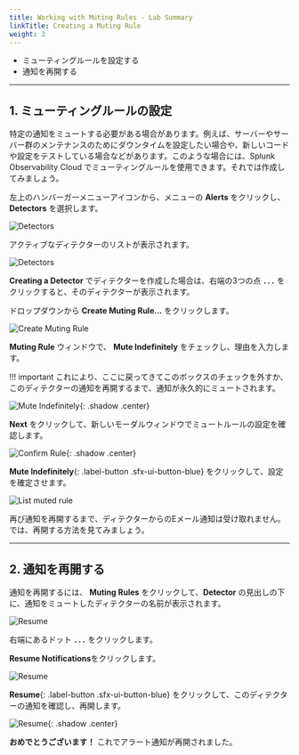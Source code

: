 ```yaml
---
title: Working with Muting Rules - Lab Summary
linkTitle: Creating a Muting Rule
weight: 3
---
```


* ミューティングルールを設定する
* 通知を再開する
  
---

## 1. ミューティングルールの設定

特定の通知をミュートする必要がある場合があります。例えば、サーバーやサーバー群のメンテナンスのためにダウンタイムを設定したい場合や、新しいコードや設定をテストしている場合などがあります。このような場合には、Splunk Observability Cloud でミューティングルールを使用できます。それでは作成してみましょう。

左上のハンバーガーメニューアイコンから、メニューの **Alerts** をクリックし、**Detectors** を選択します。

![Detectors](../../../images/detectors-menu.png)

アクティブなディテクターのリストが表示されます。

![Detectors](../../../images/detector-list.png)

**Creating a Detector** でディテクターを作成した場合は、右端の3つの点 **`...`** をクリックすると、そのディテクターが表示されます。

ドロップダウンから **Create Muting Rule...** をクリックします。

![Create Muting Rule](../../../images/create-muting-rule.png)

**Muting Rule** ウィンドウで、 **Mute Indefinitely** をチェックし、理由を入力します。

!!! important
    これにより、ここに戻ってきてこのボックスのチェックを外すか、このディテクターの通知を再開するまで、通知が永久的にミュートされます。

![Mute Indefinitely](../../../images/mute-indefinitely.png){: .shadow .center}

**Next** をクリックして、新しいモーダルウィンドウでミュートルールの設定を確認します。

![Confirm Rule](../../../images/confirm-rule.png){: .shadow .center}

**Mute Indefinitely**{: .label-button .sfx-ui-button-blue} をクリックして、設定を確定させます。

![List muted rule](../../../images/alert-muted.png)

再び通知を再開するまで、ディテクターからのEメール通知は受け取れません。では、再開する方法を見てみましょう。

---

## 2. 通知を再開する

通知を再開するには、 **Muting Rules** をクリックして、**Detector** の見出しの下に、通知をミュートしたディテクターの名前が表示されます。

![Resume](../../../images/muting-rules-menu.png)

右端にあるドット **`...`** をクリックします。

**Resume Notifications**をクリックします。

![Resume](../../../images/muting-list.png)

**Resume**{: .label-button .sfx-ui-button-blue} をクリックして、このディテクターの通知を確認し、再開します。

![Resume](../../../images/resume.png){: .shadow .center}

**おめでとうございます！** これでアラート通知が再開されました。
